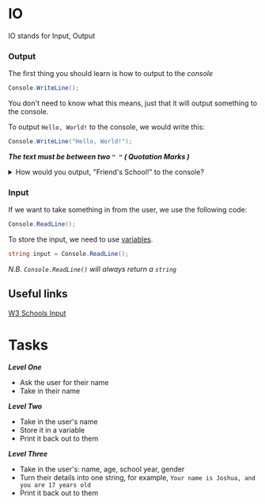 # IO

IO stands for Input, Output

### Output

The first thing you should learn is how to output to the _console_

```cs
Console.WriteLine();
```

You don't need to know what this means, just that it will output something to the console.

To output ```Hello, World!``` to the console, we would write this:

```cs
Console.WriteLine("Hello, World!");
```

**_The text must be between two ```" "``` ( Quotation Marks )_**


<details>
    <summary>
        How would you output, "Friend's School!" to the console?
    </summary>

    Console.WriteLine("Friend's School!");

</details>

### Input

If we want to take something in from the user, we use the following code:

```cs
Console.ReadLine();
```

To store the input, we need to use [variables](https://github.com/fslcoding/Variables).

```cs
string input = Console.ReadLine();
```


_N.B. ```Console.ReadLine()``` will always return a ```string```_


## Useful links

[W3 Schools Input](https://www.w3schools.com/cs/cs_user_input.php)

# Tasks

**_Level One_**

+ Ask the user for their name
+ Take in their name

**_Level Two_**

+ Take in the user's name
+ Store it in a variable 
+ Print it back out to them

**_Level Three_**

+ Take in the user's: name, age, school year, gender
+ Turn their details into one string, for example, ```Your name is Joshua, and you are 17 years old```
+ Print it back out to them
